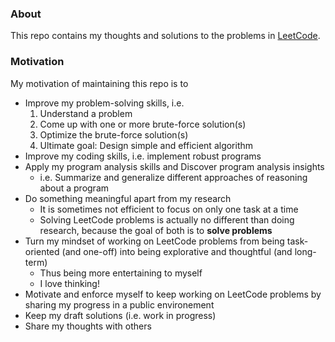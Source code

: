 ### About
This repo contains my thoughts and solutions to the problems in [LeetCode](https://leetcode.com/).

### Motivation
My motivation of maintaining this repo is to

- Improve my problem-solving skills, i.e. 
  1. Understand a problem
  2. Come up with one or more brute-force solution(s)
  3. Optimize the brute-force solution(s)
  4. Ultimate goal: Design simple and efficient algorithm
- Improve my coding skills, i.e. implement robust programs
- Apply my program analysis skills and Discover program analysis insights
  - i.e. Summarize and generalize different approaches of reasoning about a program
- Do something meaningful apart from my research
  - It is sometimes not efficient to focus on only one task at a time
  - Solving LeetCode problems is actually no different than doing research, because the goal of both is to **solve problems**
- Turn my mindset of working on LeetCode problems from being task-oriented (and one-off) into being explorative and thoughtful (and long-term)
  - Thus being more entertaining to myself
  - I love thinking!
- Motivate and enforce myself to keep working on LeetCode problems by sharing my progress in a public environement
- Keep my draft solutions (i.e. work in progress)
- Share my thoughts with others


